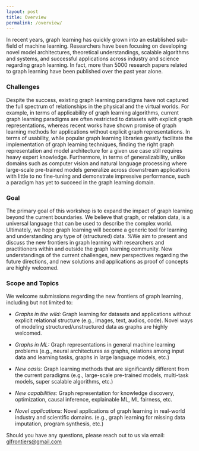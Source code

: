 ```yaml
---
layout: post
title: Overview
permalink: /overview/
---
```


<!-- **Date and time:** May 7, time 8:45am-5:00pm PDT (see [schedule](https://simdl.github.io/schedule/)) <br>
The workshop will be held **virtually** at [https://iclr.cc/virtual/2021/workshop/2141](https://iclr.cc/virtual/2021/workshop/2141). The full recorded workshop will be open to general public some time later after the ICLR conference. If you would like to participate, you need to [register the ICLR ticket](https://iclr.cc/Conferences/2021) first. -->


In recent years, graph learning has quickly grown into an established sub-field of machine learning. Researchers have been focusing on developing novel model architectures, theoretical understandings, scalable algorithms and systems, and successful applications across industry and science regarding graph learning. In fact, more than 5000 research papers related to graph learning have been published over the past year alone.

### Challenges
Despite the success, existing graph learning paradigms have not captured the full spectrum of relationships in the physical and the virtual worlds.
For example, in terms of applicability of graph learning algorithms, current graph learning paradigms are often restricted to datasets with explicit graph representations,
whereas recent works have shown promise of graph learning methods for applications without explicit graph representations.
In terms of usability, while popular graph learning libraries greatly facilitate the implementation of graph learning techniques,
finding the right graph representation and model architecture for a given use case still requires heavy expert knowledge.
Furthermore, in terms of generalizability, unlike domains such as computer vision and natural language processing where large-scale pre-trained models generalize across downstream applications with little to no fine-tuning and demonstrate impressive performance, such a paradigm has yet to succeed in the graph learning domain.

### Goal
The primary goal of this workshop is to expand the impact of graph learning beyond the current boundaries. 
We believe that graph, or relation data, is a universal language that can be used to describe the complex world.
Ultimately, we hope graph learning will become a generic tool for learning and understanding any type of (structured) data. 
%We aim to present and discuss the new frontiers in graph learning with researchers and practitioners within and outside the graph learning community. 
New understandings of the current challenges, new perspectives regarding the future directions, and new solutions and applications as proof of concepts are highly welcomed.


### Scope and Topics
We welcome submissions regarding the new frontiers of graph learning, including but not limited to:
- *Graphs in the wild:* Graph learning for datasets and applications without explicit relational structure (e.g., images, text, audios, code). Novel ways of modeling structured/unstructured data as graphs are highly welcomed.

- *Graphs in ML:* Graph representations in general machine learning problems (e.g., neural architectures as graphs, relations among input data and learning tasks, graphs in large language models, etc.)

- *New oasis:* Graph learning methods that are significantly different from the current paradigms (e.g., large-scale pre-trained models, multi-task models, super scalable algorithms, etc.)

- *New capabilities:* Graph representation for knowledge discovery, optimization, causal inference, explainable ML, ML fairness, etc.

- *Novel applications:* Novel applications of graph learning in real-world industry and scientific domains. (e.g., graph learning for missing data imputation, program synthesis, etc.) 


Should you have any questions, please reach out to us via email:<br>
[glfrontiers@gmail.com
](mailto:glfrontiers@gmail.com)



<!-- 
### References
[1] P. Battaglia et al. Interaction networks for learning about objects, relations and physics. NeurIPS 2016. <br>
[2] K. T. Schütt et al. Schnet: A continuous-filter convolutional neural network for modeling quantum interactions. NeurIPS 2017.<br>
[3] A. Sanchez et al. Graph networks as learnable physics engines for inference and control. PMLR 2018.<br>
[4] A. Sanchez et al. Learning to simulate complex physics with graph networks. ICML 2020.<br>
[5] A Sneak Peek at 19 Science Simulations for the Summit Supercomputer in 2019 (from the Oak Ridge National Laboratory). <br>
[6] S. He et al. Learning to predict the cosmological structure formation. Proceedings of the National Academy of Sciences 2019.<br>
[7] V. Bapst et al. Unveiling the predictive power of static structure in glassy systems. Nature Physics 2020.<br>
[8] Z. Long et al. PDE-Net 2.0: Learning PDEs from data with a numeric-symbolic hybrid deep network. Journal of Computational Physics 2019.<br>
[9] R. Wang et al. Towards physics-informed deep learning for turbulent flow prediction. KDD 2020.<br>
[10] A. Mohan et al. Embedding hard physical constraints in convolutional neural networks for 3D turbulence. ICLR 2020 Workshop.<br>
[11] Y. Li et al. Learning compositional koopman operators for model-based control. ICLR 2020.<br>
[12] Peurifoy, John, et al. "Nanophotonic particle simulation and inverse design using artificial neural networks." Science advances 4.6 (2018): eaar4206. -->

